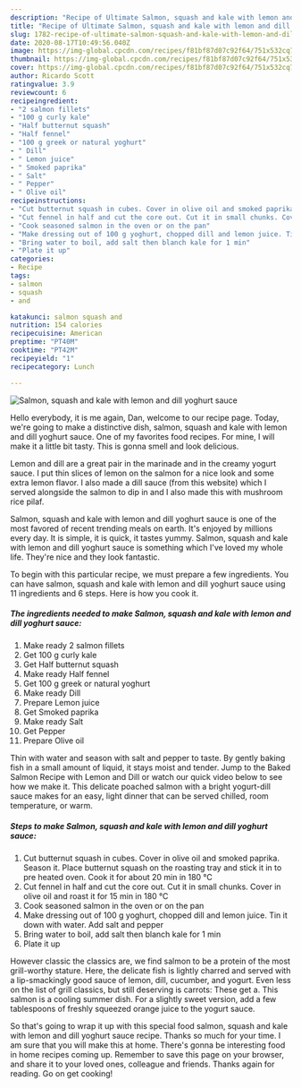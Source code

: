 ```yaml
---
description: "Recipe of Ultimate Salmon, squash and kale with lemon and dill yoghurt sauce"
title: "Recipe of Ultimate Salmon, squash and kale with lemon and dill yoghurt sauce"
slug: 1782-recipe-of-ultimate-salmon-squash-and-kale-with-lemon-and-dill-yoghurt-sauce
date: 2020-08-17T10:49:56.040Z
image: https://img-global.cpcdn.com/recipes/f81bf87d07c92f64/751x532cq70/salmon-squash-and-kale-with-lemon-and-dill-yoghurt-sauce-recipe-main-photo.jpg
thumbnail: https://img-global.cpcdn.com/recipes/f81bf87d07c92f64/751x532cq70/salmon-squash-and-kale-with-lemon-and-dill-yoghurt-sauce-recipe-main-photo.jpg
cover: https://img-global.cpcdn.com/recipes/f81bf87d07c92f64/751x532cq70/salmon-squash-and-kale-with-lemon-and-dill-yoghurt-sauce-recipe-main-photo.jpg
author: Ricardo Scott
ratingvalue: 3.9
reviewcount: 6
recipeingredient:
- "2 salmon fillets"
- "100 g curly kale"
- "Half butternut squash"
- "Half fennel"
- "100 g greek or natural yoghurt"
- " Dill"
- " Lemon juice"
- " Smoked paprika"
- " Salt"
- " Pepper"
- " Olive oil"
recipeinstructions:
- "Cut butternut squash in cubes. Cover in olive oil and smoked paprika. Season it. Place butternut squash on the roasting tray and stick it in to pre heated oven. Cook it for about 20 min in 180 °C"
- "Cut fennel in half and cut the core out. Cut it in small chunks. Cover in olive oil and roast it for 15 min in 180 °C"
- "Cook seasoned salmon in the oven or on the pan"
- "Make dressing out of 100 g yoghurt, chopped dill and lemon juice. Tin it down with water. Add salt and pepper"
- "Bring water to boil, add salt then blanch kale for 1 min"
- "Plate it up"
categories:
- Recipe
tags:
- salmon
- squash
- and

katakunci: salmon squash and 
nutrition: 154 calories
recipecuisine: American
preptime: "PT40M"
cooktime: "PT42M"
recipeyield: "1"
recipecategory: Lunch

---
```



![Salmon, squash and kale with lemon and dill yoghurt sauce](https://img-global.cpcdn.com/recipes/f81bf87d07c92f64/751x532cq70/salmon-squash-and-kale-with-lemon-and-dill-yoghurt-sauce-recipe-main-photo.jpg)

Hello everybody, it is me again, Dan, welcome to our recipe page. Today, we're going to make a distinctive dish, salmon, squash and kale with lemon and dill yoghurt sauce. One of my favorites food recipes. For mine, I will make it a little bit tasty. This is gonna smell and look delicious.

Lemon and dill are a great pair in the marinade and in the creamy yogurt sauce. I put thin slices of lemon on the salmon for a nice look and some extra lemon flavor. I also made a dill sauce (from this website) which I served alongside the salmon to dip in and I also made this with mushroom rice pilaf.

Salmon, squash and kale with lemon and dill yoghurt sauce is one of the most favored of recent trending meals on earth. It's enjoyed by millions every day. It is simple, it is quick, it tastes yummy. Salmon, squash and kale with lemon and dill yoghurt sauce is something which I've loved my whole life. They're nice and they look fantastic.


To begin with this particular recipe, we must prepare a few ingredients. You can have salmon, squash and kale with lemon and dill yoghurt sauce using 11 ingredients and 6 steps. Here is how you cook it.

<!--inarticleads1-->

##### The ingredients needed to make Salmon, squash and kale with lemon and dill yoghurt sauce:

1. Make ready 2 salmon fillets
1. Get 100 g curly kale
1. Get Half butternut squash
1. Make ready Half fennel
1. Get 100 g greek or natural yoghurt
1. Make ready  Dill
1. Prepare  Lemon juice
1. Get  Smoked paprika
1. Make ready  Salt
1. Get  Pepper
1. Prepare  Olive oil


Thin with water and season with salt and pepper to taste. By gently baking fish in a small amount of liquid, it stays moist and tender. Jump to the Baked Salmon Recipe with Lemon and Dill or watch our quick video below to see how we make it. This delicate poached salmon with a bright yogurt-dill sauce makes for an easy, light dinner that can be served chilled, room temperature, or warm. 

<!--inarticleads2-->

##### Steps to make Salmon, squash and kale with lemon and dill yoghurt sauce:

1. Cut butternut squash in cubes. Cover in olive oil and smoked paprika. Season it. Place butternut squash on the roasting tray and stick it in to pre heated oven. Cook it for about 20 min in 180 °C
1. Cut fennel in half and cut the core out. Cut it in small chunks. Cover in olive oil and roast it for 15 min in 180 °C
1. Cook seasoned salmon in the oven or on the pan
1. Make dressing out of 100 g yoghurt, chopped dill and lemon juice. Tin it down with water. Add salt and pepper
1. Bring water to boil, add salt then blanch kale for 1 min
1. Plate it up


However classic the classics are, we find salmon to be a protein of the most grill-worthy stature. Here, the delicate fish is lightly charred and served with a lip-smackingly good sauce of lemon, dill, cucumber, and yogurt. Even less on the list of grill classics, but still deserving is carrots: These get a. This salmon is a cooling summer dish. For a slightly sweet version, add a few tablespoons of freshly squeezed orange juice to the yogurt sauce. 

So that's going to wrap it up with this special food salmon, squash and kale with lemon and dill yoghurt sauce recipe. Thanks so much for your time. I am sure that you will make this at home. There's gonna be interesting food in home recipes coming up. Remember to save this page on your browser, and share it to your loved ones, colleague and friends. Thanks again for reading. Go on get cooking!
